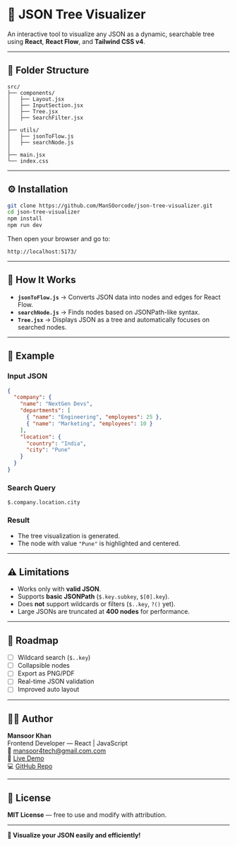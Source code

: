 # 🌳 JSON Tree Visualizer

An interactive tool to visualize any JSON as a dynamic, searchable tree using **React**, **React Flow**, and **Tailwind CSS v4**.

---

## 📂 Folder Structure

```
src/
├── components/
│   ├── Layout.jsx
│   ├── InputSection.jsx
│   ├── Tree.jsx
│   ├── SearchFilter.jsx
│
├── utils/
│   ├── jsonToFlow.js
│   ├── searchNode.js
│
├── main.jsx
└── index.css
```

---

## ⚙️ Installation

```bash
git clone https://github.com/ManSOorcode/json-tree-visualizer.git
cd json-tree-visualizer
npm install
npm run dev
```

Then open your browser and go to:

```
http://localhost:5173/
```

---

## 🧠 How It Works

- **`jsonToFlow.js`** → Converts JSON data into nodes and edges for React Flow.
- **`searchNode.js`** → Finds nodes based on JSONPath-like syntax.
- **`Tree.jsx`** → Displays JSON as a tree and automatically focuses on searched nodes.

---

## 🧪 Example

### Input JSON

```json
{
  "company": {
    "name": "NextGen Devs",
    "departments": [
      { "name": "Engineering", "employees": 25 },
      { "name": "Marketing", "employees": 10 }
    ],
    "location": {
      "country": "India",
      "city": "Pune"
    }
  }
}
```

### Search Query

```
$.company.location.city
```

### Result

- The tree visualization is generated.
- The node with value `"Pune"` is highlighted and centered.

---

## ⚠️ Limitations

- Works only with **valid JSON**.
- Supports **basic JSONPath** (`$.key.subkey`, `$[0].key`).
- Does **not** support wildcards or filters (`$..key`, `?()` yet).
- Large JSONs are truncated at **400 nodes** for performance.

---

## 🧭 Roadmap

- [ ] Wildcard search (`$..key`)
- [ ] Collapsible nodes
- [ ] Export as PNG/PDF
- [ ] Real-time JSON validation
- [ ] Improved auto layout

---

## 🧑‍💻 Author

**Mansoor Khan**  
Frontend Developer — React | JavaScript  
📧 [mansoor4tech@gmail.com.com](mailto:mansoor4tech@gmail.com)  
🔗 [Live Demo](https://json-tree-visualizer-pro.vercel.app/)  
💻 [GitHub Repo](https://github.com/ManSOorcode/json-tree-visualizer)

---

## 🪪 License

**MIT License** — free to use and modify with attribution.

---

**🌳 Visualize your JSON easily and efficiently!**
